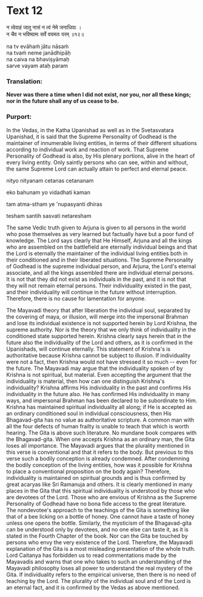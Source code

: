 # Text 12

न त्वेवाहं जातु नासं न त्वं नेमे जनाधिपाः ।  
न चैव न भविष्यामः सर्वे वयमतः परम् ॥१२॥

na tv evāhaḿ jātu nāsaḿ  
na tvaḿ neme janādhipāḥ  
na caiva na bhaviṣyāmaḥ  
sarve vayam ataḥ param



### Translation:

**Never was there a time when I did not exist, nor you, nor all these kings; nor in the future shall any of us cease to be.**

### Purport:

In the Vedas, in the Katha Upanishad as well as in the Svetasvatara Upanishad, it is said that the Supreme Personality of Godhead is the maintainer of innumerable living entities, in terms of their different situations according to individual work and reaction of work. That Supreme Personality of Godhead is also, by His plenary portions, alive in the heart of every living entity. Only saintly persons who can see, within and without, the same Supreme Lord can actually attain to perfect and eternal peace.

nityo nityanam cetanas cetananam

eko bahunam yo vidadhati kaman

tam atma-stham ye 'nupasyanti dhiras

tesham santih sasvati netaresham

The same Vedic truth given to Arjuna is given to all persons in the world who pose themselves as very learned but factually have but a poor fund of knowledge. The Lord says clearly that He Himself, Arjuna and all the kings who are assembled on the battlefield are eternally individual beings and that the Lord is eternally the maintainer of the individual living entities both in their conditioned and in their liberated situations. The Supreme Personality of Godhead is the supreme individual person, and Arjuna, the Lord's eternal associate, and all the kings assembled there are individual eternal persons. It is not that they did not exist as individuals in the past, and it is not that they will not remain eternal persons. Their individuality existed in the past, and their individuality will continue in the future without interruption. Therefore, there is no cause for lamentation for anyone.

The Mayavadi theory that after liberation the individual soul, separated by the covering of maya, or illusion, will merge into the impersonal Brahman and lose its individual existence is not supported herein by Lord Krishna, the supreme authority. Nor is the theory that we only think of individuality in the conditioned state supported herein. Krishna clearly says herein that in the future also the individuality of the Lord and others, as it is confirmed in the Upanishads, will continue eternally. This statement of Krishna's is authoritative because Krishna cannot be subject to illusion. If individuality were not a fact, then Krishna would not have stressed it so much -- even for the future. The Mayavadi may argue that the individuality spoken of by Krishna is not spiritual, but material. Even accepting the argument that the individuality is material, then how can one distinguish Krishna's individuality? Krishna affirms His individuality in the past and confirms His individuality in the future also. He has confirmed His individuality in many ways, and impersonal Brahman has been declared to be subordinate to Him. Krishna has maintained spiritual individuality all along; if He is accepted as an ordinary conditioned soul in individual consciousness, then His Bhagavad-gita has no value as authoritative scripture. A common man with all the four defects of human frailty is unable to teach that which is worth hearing. The Gita is above such literature. No mundane book compares with the Bhagavad-gita. When one accepts Krishna as an ordinary man, the Gita loses all importance. The Mayavadi argues that the plurality mentioned in this verse is conventional and that it refers to the body. But previous to this verse such a bodily conception is already condemned. After condemning the bodily conception of the living entities, how was it possible for Krishna to place a conventional proposition on the body again? Therefore, individuality is maintained on spiritual grounds and is thus confirmed by great acaryas like Sri Ramanuja and others. It is clearly mentioned in many places in the Gita that this spiritual individuality is understood by those who are devotees of the Lord. Those who are envious of Krishna as the Supreme Personality of Godhead have no bona fide access to the great literature. The nondevotee's approach to the teachings of the Gita is something like that of a bee licking on a bottle of honey. One cannot have a taste of honey unless one opens the bottle. Similarly, the mysticism of the Bhagavad-gita can be understood only by devotees, and no one else can taste it, as it is stated in the Fourth Chapter of the book. Nor can the Gita be touched by persons who envy the very existence of the Lord. Therefore, the Mayavadi explanation of the Gita is a most misleading presentation of the whole truth. Lord Caitanya has forbidden us to read commentations made by the Mayavadis and warns that one who takes to such an understanding of the Mayavadi philosophy loses all power to understand the real mystery of the Gita. If individuality refers to the empirical universe, then there is no need of teaching by the Lord. The plurality of the individual soul and of the Lord is an eternal fact, and it is confirmed by the Vedas as above mentioned.